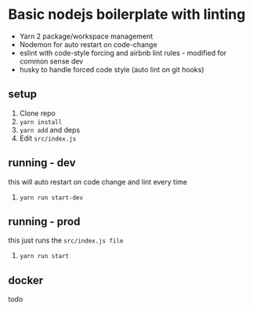 # Basic nodejs boilerplate with linting

* Yarn 2 package/workspace management
* Nodemon for auto restart on code-change
* eslint with code-style forcing and airbnb lint rules - modified for common sense dev
* husky to handle forced code style (auto lint on git hooks)

## setup

1. Clone repo
2. `yarn install`
3. `yarn add` and deps
4. Edit `src/index.js`

## running - dev

this will auto restart on code change and lint every time

1. `yarn run start-dev`

## running - prod

this just runs the `src/index.js file`

1. `yarn run start`

## docker

todo

